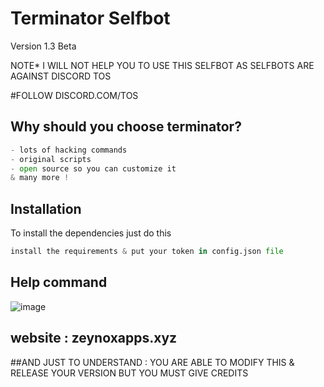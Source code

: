 # Terminator Selfbot
Version 1.3 Beta

NOTE* I WILL NOT HELP YOU TO USE THIS SELFBOT AS SELFBOTS ARE AGAINST DISCORD TOS

#FOLLOW DISCORD.COM/TOS

## Why should you choose terminator?

```python
- lots of hacking commands
- original scripts
- open source so you can customize it
& many more !
```

## Installation
To install the dependencies just do this
```python
install the requirements & put your token in config.json file
```

## Help command
![image](https://user-images.githubusercontent.com/77850401/110927489-5b64d080-832e-11eb-9a1e-b948901fea6b.png)


## website : zeynoxapps.xyz


##AND JUST TO UNDERSTAND : YOU ARE ABLE TO MODIFY THIS & RELEASE YOUR VERSION BUT YOU MUST GIVE CREDITS
